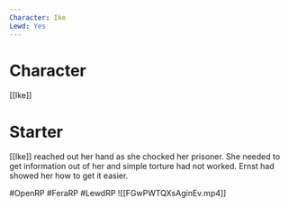 ```yaml
---
Character: Ike
Lewd: Yes
---
```

# Character
[[Ike]]

# Starter
[[Ike]] reached out her hand as she chocked her prisoner. She needed to get information out of her and simple torture had not worked. Ernst had showed her how to get it easier.

#OpenRP #FeraRP #LewdRP
![[FGwPWTQXsAginEv.mp4]]
